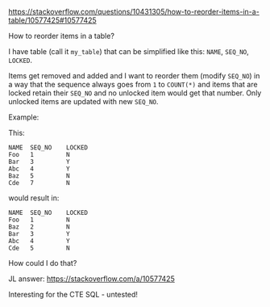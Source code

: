 
https://stackoverflow.com/questions/10431305/how-to-reorder-items-in-a-table/10577425#10577425

How to reorder items in a table?




I have table (call it `my_table`) that can be simplified like this: `NAME`, `SEQ_NO`, `LOCKED`.

Items get removed and added and I want to reorder them (modify `SEQ_NO`)
in a way that the sequence always goes from `1` to `COUNT(*)` and items
that are locked retain their `SEQ_NO` and no unlocked item would get that
number.
Only unlocked items are updated with new `SEQ_NO`.

Example:

This:

    NAME  SEQ_NO    LOCKED
    Foo   1         N
    Bar   3         Y
    Abc   4         Y
    Baz   5         N
    Cde   7         N

would result in:

    NAME  SEQ_NO    LOCKED
    Foo   1         N
    Baz   2         N
    Bar   3         Y
    Abc   4         Y
    Cde   5         N

How could I do that?


JL answer: https://stackoverflow.com/a/10577425

Interesting for the CTE SQL - untested!
